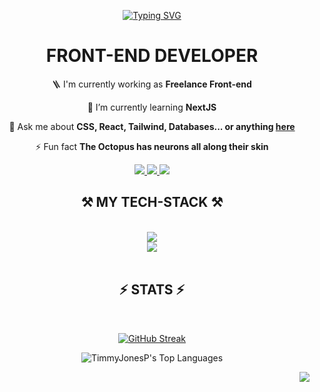 <div align="center">

[![Typing SVG](https://readme-typing-svg.herokuapp.com?font=Titillium+web&size=30&duration=3000&pause=200&color=3EF721&background=FFFFFF00&center=true&vCenter=true&random=true&width=435&lines=Hi+there!;I'm+Sandro+Carioli)](https://git.io/typing-svg)

</div>

<h1 align="center">FRONT-END DEVELOPER</h1>

<div align="center">

🪜 I'm currently working as **Freelance Front-end**

🌱 I’m currently learning **NextJS**

💬 Ask me about **CSS, React, Tailwind, Databases... or anything [here](https://github.com/TimmyJonesP/TimmyJonesP/issues)**

⚡ Fun fact **The Octopus has neurons all along their skin**

 </div>

 <div align="center"> 
  <a href="mailto:sandro.carioli.l@gmail.com">
    <img src="https://img.shields.io/badge/Gmail-333333?style=for-the-badge&logo=gmail&logoColor=red" />
  </a>
  <a href="https://linkedin.com/in/sandrocarioli" target="_blank">
    <img src="https://img.shields.io/badge/LinkedIn-0077B5?style=for-the-badge&logo=linkedin&logoColor=white" target="_blank" />
  </a>
  <a href="" target="_blank">
     <img src="https://img.shields.io/badge/Portfolio-FF5722?style=for-the-badge&logo=todoist&logoColor=white" target="_blank" /> <!-- sqlite, safari, google-chrome are other good icon options -->
  </a>
</div>

<h2 align="center">⚒️ MY TECH-STACK ⚒️</h2>
<br/>
<div align="center">
    <img src="https://skillicons.dev/icons?i=html,css,tailwind,javascript,typescript,react" /><br>
    <img src="https://skillicons.dev/icons?i=vscode,bootstrap,git,figma,nodejs,nestjs,express,mongodb,mysql" />
</div>

<br/>
<h2 align="center">⚡ STATS ⚡</h2>
<br>
<div align="center">

[![GitHub Streak](https://github-readme-streak-stats-salesp07.vercel.app?user=TimmyJonesP&theme=vue-dark&hide_border=true&border_radius=2&date_format=j%20M%5B%20Y%5D&exclude_days=Sun%2CSat)](https://git.io/streak-stats)

![TimmyJonesP's Top Languages](https://github-readme-stats.vercel.app/api/top-langs/?username=TimmyJonesP&theme=vue-dark&show_icons=true&hide_border=true&layout=compact)

</div>
<img align="right" src="https://visitor-badge.laobi.icu/badge?page_id=TimmyJonesP.TimmyJonesP" />
